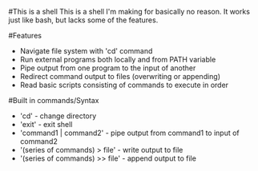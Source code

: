 #This is a shell
This is a shell I'm making for basically no reason. It works just like 
bash, but lacks some of the features.

#Features
- Navigate file system with 'cd' command
- Run external programs both locally and from PATH variable
- Pipe output from one program to the input of another
- Redirect command output to files (overwriting or appending)
- Read basic scripts consisting of commands to execute in order

#Built in commands/Syntax
- 'cd' - change directory
- 'exit' - exit shell
- 'command1 | command2' - pipe output from command1 to input of command2
- '(series of commands) > file' - write output to file
- '(series of commands) >> file' - append output to file



